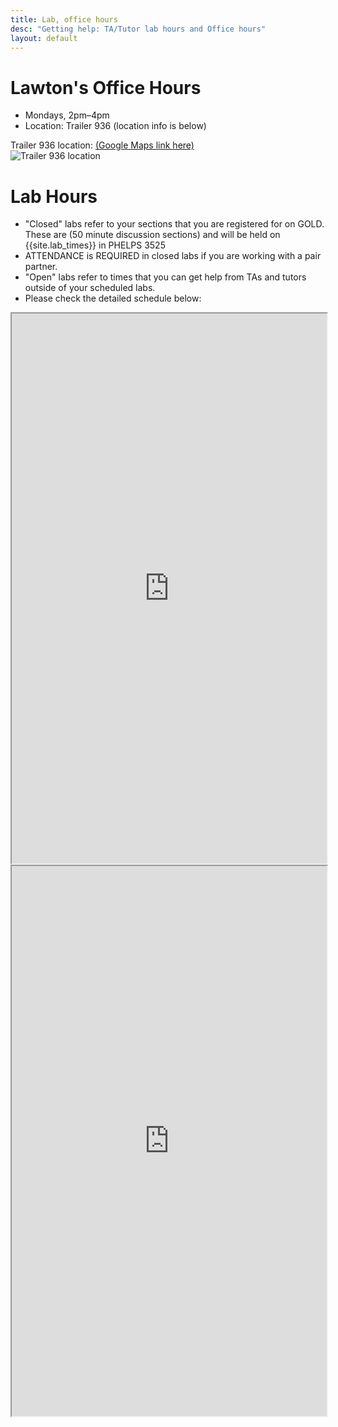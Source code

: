 ```yaml
---
title: Lab, office hours
desc: "Getting help: TA/Tutor lab hours and Office hours"
layout: default
---
```


# Lawton's Office Hours

* Mondays, 2pm–4pm
* Location: Trailer 936 (location info is below)

Trailer 936 location: [(Google Maps link here)](https://goo.gl/maps/5P8RwH86sFq)<br />
![Trailer 936 location](936.png)

# Lab Hours

* "Closed" labs refer to your sections that you are registered for on GOLD. These are (50 minute discussion sections) and will be held on {{site.lab_times}} in PHELPS 3525
* ATTENDANCE is REQUIRED in closed labs if you are working with a pair partner.
* "Open" labs refer to times that you can get help from TAs and tutors outside of your scheduled labs.
* Please check the detailed schedule below:

<style>
iframe { width: 100%; height:880px; overflow: scroll; }  
</style>
 
<iframe src="https://docs.google.com/spreadsheets/d/e/2PACX-1vSkxkaJqWiDodK7H7mYLgHqWjeOKTvs4xEXZA-SHpcDS2pWXhyo78H_QZ4g7f9AHI39H4SDEmTXj_Gg/pubhtml?gid=88734698&amp;single=true&amp;widget=true&amp;headers=false"></iframe>

<iframe src="https://docs.google.com/spreadsheets/d/e/2PACX-1vSkNeAEpBwjQnYHUeIkhnxmWzpbQQrWgcIOSVmD8E6cAeZOuCahXgmO_DrVKrPPy3li9Q8tkWRTiNkW/pubhtml?gid=0&amp;single=true&amp;widget=true&amp;headers=false"></iframe>